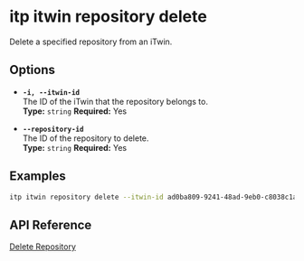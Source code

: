 # itp itwin repository delete

Delete a specified repository from an iTwin.

## Options

- **`-i, --itwin-id`**  
  The ID of the iTwin that the repository belongs to.  
  **Type:** `string` **Required:** Yes

- **`--repository-id`**  
  The ID of the repository to delete.  
  **Type:** `string` **Required:** Yes

## Examples

```bash
itp itwin repository delete --itwin-id ad0ba809-9241-48ad-9eb0-c8038c1a1d51 --repository-id bf4d8b36-25d7-4b72-b38b-12c1f0325f42
```

## API Reference

[Delete Repository](https://developer.bentley.com/apis/iTwins/operations/delete-repository/)